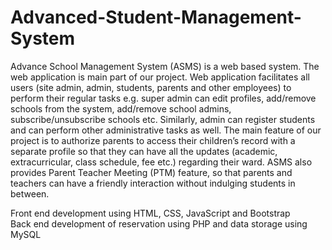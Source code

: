 # Advanced-Student-Management-System
Advance School Management System (ASMS) is a web based system. The web application is main part of our project. 
Web application facilitates all users (site admin, admin, students, parents and other employees) to perform their regular tasks 
e.g. super admin can edit profiles, add/remove schools from the system, add/remove school admins, subscribe/unsubscribe schools etc. 
Similarly, admin can register students and can perform other administrative tasks as well.
The main feature of our project is to authorize parents to access their children’s record with a separate profile 
so that they can have all the updates (academic, extracurricular, class schedule, fee etc.) regarding their ward. 
ASMS also provides Parent Teacher Meeting (PTM) feature, so that parents and teachers can
have a friendly interaction without indulging students in between.

Front end development using HTML, CSS, JavaScript and Bootstrap  
Back end development of reservation using PHP and data storage using MySQL  
